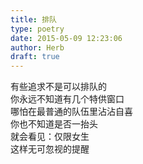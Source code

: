 ```yaml
---  
title: 排队  
type: poetry  
date: 2015-05-09 12:23:06  
author: Herb  
draft: true
---  
```

有些追求不是可以排队的  
你永远不知道有几个特供窗口  
哪怕在最普通的队伍里沾沾自喜  
你也不知道是否一抬头  
就会看见：仅限女生  
这样无可忽视的提醒